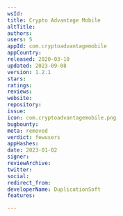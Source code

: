 ```yaml
---
wsId: 
title: Crypto Advantage Mobile
altTitle: 
authors: 
users: 5
appId: com.cryptoadvantagemobile
appCountry: 
released: 2020-03-10
updated: 2023-09-08
version: 1.2.1
stars: 
ratings: 
reviews: 
website: 
repository: 
issue: 
icon: com.cryptoadvantagemobile.png
bugbounty: 
meta: removed
verdict: fewusers
appHashes: 
date: 2023-01-02
signer: 
reviewArchive: 
twitter: 
social: 
redirect_from: 
developerName: DuplicationSoft
features: 

---
```


